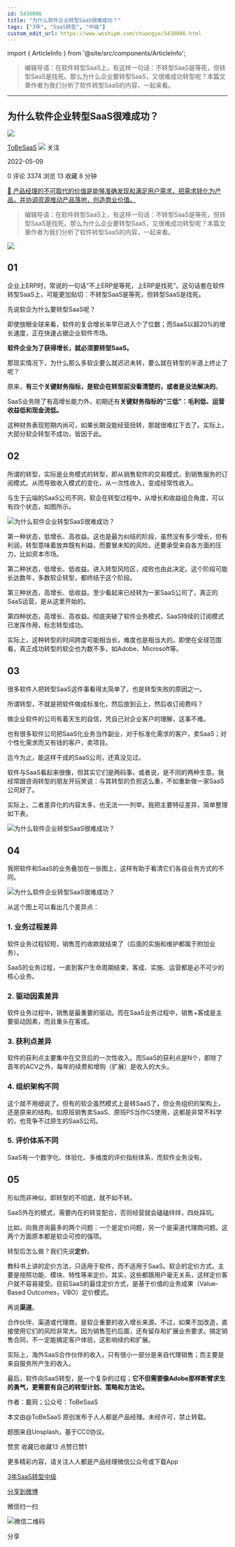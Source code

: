 ```yaml
---
id: 5430006
title: "为什么软件企业转型SaaS很难成功？"
tags: ["3年", "SaaS转型", "中级"]
custom_edit_url: https://www.woshipm.com/chuangye/5430006.html
---
```

import { ArticleInfo } from '@site/src/components/ArticleInfo';

<ArticleInfo
    author="ToBeSaaS"
    authorLink="https://www.woshipm.com/u/1341134"
    published="2022-05-09"
    views={3374}
    comments={0}
    collects={13}
/>

> 编辑导语：在软件转型SaaS上，有这样一句话：不转型SaaS是等死，但转型SaaS是找死。那么为什么企业要转型SaaS，又很难成功转型呢？本篇文章作者为我们分析了软件转型SaaS的内容，一起来看。

---

## 为什么软件企业转型SaaS很难成功？

[![](https://static.qidianla.com/woshipm_def_head_1.jpg?imageView2/1/w/72/h/72/q/100)](https://www.woshipm.com/u/1341134)

[ToBeSaaS](https://www.woshipm.com/u/1341134) ![](https://static.woshipm.com/tag/1101_1@2x.png) 关注

2022-05-09

0 评论 3374 浏览 13 收藏 8 分钟

[🔗 产品经理的不可取代的价值是能够准确发现和满足用户需求，把需求转化为产品，并协调资源推动产品落地，创造商业价值。](https://ke.qidianla.com/courses/90pm)

> 编辑导语：在软件转型SaaS上，有这样一句话：不转型SaaS是等死，但转型SaaS是找死。那么为什么企业要转型SaaS，又很难成功转型呢？本篇文章作者为我们分析了软件转型SaaS的内容，一起来看。

![](https://image.yunyingpai.com/wp/2022/05/mqfiuV8bxv8CSxQ6w2jH.png)

## 01

企业上ERP时，常说的一句话“不上ERP是等死，上ERP是找死”。这句话套在软件转型SaaS上，可能更加贴切：不转型SaaS是等死，但转型SaaS是找死。

先说软企为什么要转型SaaS呢？

即使放眼全球来看，软件的复合增长率早已进入个了位数；而SaaS以超20%的增长速度，正在快速占据企业软件市场。

**软件企业为了获得增长，就必须要转型SaaS。**

那现实情况下，为什么那么多软企要么就迟迟未转，要么就在转型的半道上终止了呢？

原来，**有三个关键财务指标，是软企在转型前没看清楚的，或者是没法解决的**。

SaaS业务除了有高增长能力外，初期还有**关键财务指标的“三低”：毛利低、运营收益低和现金流低。**

这种财务表现短期内尚可，如果长期没能经营扭转，那就很难扛下去了。实际上，大部分软企转型不成功，皆因于此。

## 02

所谓的转型，实际是业务模式的转型，即从销售软件的交易模式，到销售服务的订阅模式。从而导致收入模式的变化，从一次性收入，变成经常性收入。

与生于云端的SaaS公司不同，软企在转型过程中，从增长和收益组合角度，可以有四个状态，如图所示。

![为什么软件企业转型SaaS很难成功？](https://image.yunyingpai.com/wp/2022/05/E03wSDOg0tRXn8K3JIXd.png)

第一种状态，低增长、高收益。这也是最为纠结的阶段，虽然没有多少增长，但有利润，转型意味着放弃既有利益，而要冒未知的风险，还要承受来自各方面的压力，比如资本市场。

第二种状态，低增长、低收益。进入转型风险区，成败也由此决定。这个阶段可能长达数年，多数软企转型，都终结于这个阶段。

第三种状态，高增长、低收益。至少看起来已经转为一家SaaS公司了，真正的SaaS运营，是从这里开始的。

第四种状态，高增长、高收益。彻底突破了软件业务模式，SaaS持续的订阅模式已发挥作用，标志转型成功。

实际上，这种转型的时间跨度可能相当长，难度也是相当大的。即使在全球范围看，真正成功转型的软企也为数不多，如Adobe、Microsoft等。

## 03

很多软件人把转型SaaS这件事看得太简单了，也是转型失败的原因之一。

所谓转型，不就是把软件做成标准化，然后放到云上，然后收订阅费吗？

做企业软件的公司有着天生的自信，凭自己对企业客户的理解，这事不难。

也有很多软件公司把SaaS化业务当作副业，对于标准化需求的客户，卖SaaS；对个性化需求而又有钱的客户，卖项目。

迄今为止，能这样干成的SaaS公司，还真没见过。

软件与SaaS看起来很像，但其实它们是两码事，或者说，是不同的两种生意。我经常跟咨询转型的朋友开玩笑说：与其转型的负担这么重，不如重新做一家SaaS公司好了。

实际上，二者差异化的内容太多，也无法一一列举。我把主要特征差异，简单整理如下表。

![为什么软件企业转型SaaS很难成功？](https://image.yunyingpai.com/wp/2022/05/CEIIC10GMo1VhdPF7Muj.png)

## 04

我把软件和SaaS的业务叠加在一张图上，这样有助于看清它们各自业务方式的不同。

![为什么软件企业转型SaaS很难成功？](https://image.yunyingpai.com/wp/2022/05/cwJAODreeyurDhrVqlmo.png)

从这个图上可以看出几个差异点：

### 1\. 业务过程差异

软件业务过程较短，销售签约收款就结束了（后面的实施和维护都属于附加业务）。

SaaS的业务过程，一直到客户生命周期结束，客成、实施、运营都是必不可少的核心业务。

### 2\. 驱动因素差异

软件业务过程中，销售是最重要的驱动。而在SaaS业务过程中，销售+客成是主要驱动因素，而且重头在客成。

### 3\. 获利点差异

软件的获利点主要集中在交货后的一次性收入。而SaaS的获利点是N个，即除了首年的ACV之外，每年的续费和增购（扩展）是收入的大头。

### 4\. 组织架构不同

这个就不用细说了。但有的软企虽然模式上是转SaaS了，但业务组织的架构上，还是原来的结构。如原班销售卖SaaS、原班PS当作CS使用，这都是非常不科学的，也竞争不过原生的SaaS公司。

### 5\. 评价体系不同

SaaS有一个数字化、体验化、多维度的评价指标体系，而软件业务没有。

## 05

形似而非神似，即转型的不彻底，就不如不转。

SaaS外在的模式，需要内在的转变配合，否则经营就会磕磕绊绊，四处踩坑。

比如，向我咨询最多的两个问题：一个是定价问题，另一个是渠道代理商问题。这两个方面原本都是软企可控的强项。

转型后怎么做？我们先说**定价**。

教科书上讲的定价方法，只适用于软件，而不适用于SaaS。软企的定价方式，主要是按照功能、模块、特性等来定价。其实，这些都跟用户毫无关系，这样定价客户就不容易接受。目前SaaS的最佳定价方式，是基于价值的业务成果（Value-Based Outcomes，VBO）定价模式。

再说**渠道**。

合作伙伴、渠道或代理商，是软企重要的收入增长来源。不过，如果不加改造，直接使用它们的风险非常大。因为销售签约后面，还有留存和扩展业务要求。搞定销售合同，不一定能搞定客户体验，这影响续约和扩展。

实际上，海外SaaS合作伙伴的收入，只有很小一部分是来自代理销售；而主要是来自服务所产生的收入。

最后，软件向SaaS转型，是一个复杂的过程；**它不但需要像Adobe那样断臂求生的勇气，更需要有自己的转型计划、策略和方法论。**

作者：戴珂；公众号：ToBeSaaS

本文由@ToBeSaaS 原创发布于人人都是产品经理。未经许可，禁止转载。

题图来自Unsplash，基于CC0协议。

赞赏 收藏已收藏13 点赞已赞1

更多精彩内容，请关注人人都是产品经理微信公众号或下载App

[3年](https://www.woshipm.com/tag/3%e5%b9%b4)[SaaS转型](https://www.woshipm.com/tag/saas%e8%bd%ac%e5%9e%8b)[中级](https://www.woshipm.com/tag/%e4%b8%ad%e7%ba%a7)

[分享到微博](https://service.weibo.com/share/share.php?appkey=2775287854&title=为什么软件企业转型SaaS很难成功？&url=https://www.woshipm.com/chuangye/5430006.html&pic=https://image.yunyingpai.com/wp/2022/05/mqfiuV8bxv8CSxQ6w2jH.png)

微信扫一扫

![微信二维码](https://api.pwmqr.com/qrcode/create/?url=https://www.woshipm.com/chuangye/5430006.html)

分享